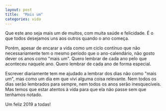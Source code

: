 ```yaml
---
layout: post
title:  "Mais um"
categories: vida
---
```


Que este ano seja mais um de muitos, com muita saúde e felicidade. É o que todos desejamos uns aos outros quando o ano começa.

Porém, apesar de encarar a vida como um ciclo contínuo que não necessariamente tem o mesmo período que o ano-calendário, não gosto dever os anos como "mais um". Quero lembrar de cada ano pelo que aconteceu naquele ano. Quero lembrar de cada ano de forma especial.

Escrever diariamente tem me ajudado a lembrar dos dias não como "mais um", mas como um dia em que vivi alguma coisa relevante. Nem todos os dias serão lembrados para sempre, nem todos os anos serão inesquecíveis. Mas temos que estar atentos à vida para que ela não passe sem que tenhamos notado.

Um feliz 2019 a todas!